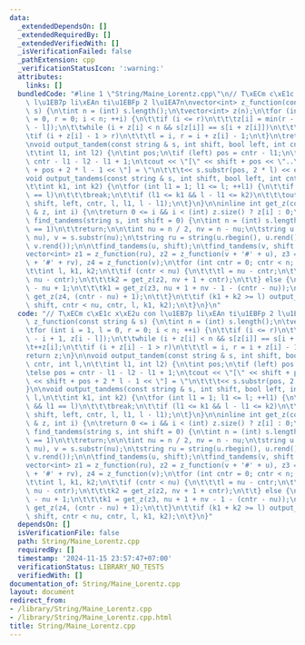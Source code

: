 ```yaml
---
data:
  _extendedDependsOn: []
  _extendedRequiredBy: []
  _extendedVerifiedWith: []
  _isVerificationFailed: false
  _pathExtension: cpp
  _verificationStatusIcon: ':warning:'
  attributes:
    links: []
  bundledCode: "#line 1 \"String/Maine_Lorentz.cpp\"\n// T\xECm c\xE1c x\xE2u con\
    \ l\u1EB7p li\xEAn ti\u1EBFp 2 l\u1EA7n\nvector<int> z_function(const string &\
    \ s) {\n\tint n = (int) s.length();\n\tvector<int> z(n);\n\tfor (int i = 1, l\
    \ = 0, r = 0; i < n; ++i) {\n\t\tif (i <= r)\n\t\t\tz[i] = min(r - i + 1, z[i\
    \ - l]);\n\t\twhile (i + z[i] < n && s[z[i]] == s[i + z[i]])\n\t\t\t++z[i];\n\t\
    \tif (i + z[i] - 1 > r)\n\t\t\tl = i, r = i + z[i] - 1;\n\t}\n\treturn z;\n}\n\
    \nvoid output_tandem(const string & s, int shift, bool left, int cntr, int l,\n\
    \t\tint l1, int l2) {\n\tint pos;\n\tif (left) pos = cntr - l1;\n\telse pos =\
    \ cntr - l1 - l2 - l1 + 1;\n\tcout << \"[\" << shift + pos << \"..\" << shift\
    \ + pos + 2 * l - 1 << \"] = \"\n\t\t\t<< s.substr(pos, 2 * l) << endl;\n}\n\n\
    void output_tandems(const string & s, int shift, bool left, int cntr, int l,\n\
    \t\tint k1, int k2) {\n\tfor (int l1 = 1; l1 <= l; ++l1) {\n\t\tif (left && l1\
    \ == l)\n\t\t\tbreak;\n\t\tif (l1 <= k1 && l - l1 <= k2)\n\t\t\toutput_tandem(s,\
    \ shift, left, cntr, l, l1, l - l1);\n\t}\n}\n\ninline int get_z(const vector<int>\
    \ & z, int i) {\n\treturn 0 <= i && i < (int) z.size() ? z[i] : 0;\n}\n\nvoid\
    \ find_tandems(string s, int shift = 0) {\n\tint n = (int) s.length();\n\tif (n\
    \ == 1)\n\t\treturn;\n\n\tint nu = n / 2, nv = n - nu;\n\tstring u = s.substr(0,\
    \ nu), v = s.substr(nu);\n\tstring ru = string(u.rbegin(), u.rend()), rv = string(v.rbegin(),\
    \ v.rend());\n\n\tfind_tandems(u, shift);\n\tfind_tandems(v, shift + nu);\n\n\t\
    vector<int> z1 = z_function(ru), z2 = z_function(v + '#' + u), z3 =\n\t\t\tz_function(ru\
    \ + '#' + rv), z4 = z_function(v);\n\tfor (int cntr = 0; cntr < n; ++cntr) {\n\
    \t\tint l, k1, k2;\n\t\tif (cntr < nu) {\n\t\t\tl = nu - cntr;\n\t\t\tk1 = get_z(z1,\
    \ nu - cntr);\n\t\t\tk2 = get_z(z2, nv + 1 + cntr);\n\t\t} else {\n\t\t\tl = cntr\
    \ - nu + 1;\n\t\t\tk1 = get_z(z3, nu + 1 + nv - 1 - (cntr - nu));\n\t\t\tk2 =\
    \ get_z(z4, (cntr - nu) + 1);\n\t\t}\n\t\tif (k1 + k2 >= l) output_tandems(s,\
    \ shift, cntr < nu, cntr, l, k1, k2);\n\t}\n}\n"
  code: "// T\xECm c\xE1c x\xE2u con l\u1EB7p li\xEAn ti\u1EBFp 2 l\u1EA7n\nvector<int>\
    \ z_function(const string & s) {\n\tint n = (int) s.length();\n\tvector<int> z(n);\n\
    \tfor (int i = 1, l = 0, r = 0; i < n; ++i) {\n\t\tif (i <= r)\n\t\t\tz[i] = min(r\
    \ - i + 1, z[i - l]);\n\t\twhile (i + z[i] < n && s[z[i]] == s[i + z[i]])\n\t\t\
    \t++z[i];\n\t\tif (i + z[i] - 1 > r)\n\t\t\tl = i, r = i + z[i] - 1;\n\t}\n\t\
    return z;\n}\n\nvoid output_tandem(const string & s, int shift, bool left, int\
    \ cntr, int l,\n\t\tint l1, int l2) {\n\tint pos;\n\tif (left) pos = cntr - l1;\n\
    \telse pos = cntr - l1 - l2 - l1 + 1;\n\tcout << \"[\" << shift + pos << \"..\"\
    \ << shift + pos + 2 * l - 1 << \"] = \"\n\t\t\t<< s.substr(pos, 2 * l) << endl;\n\
    }\n\nvoid output_tandems(const string & s, int shift, bool left, int cntr, int\
    \ l,\n\t\tint k1, int k2) {\n\tfor (int l1 = 1; l1 <= l; ++l1) {\n\t\tif (left\
    \ && l1 == l)\n\t\t\tbreak;\n\t\tif (l1 <= k1 && l - l1 <= k2)\n\t\t\toutput_tandem(s,\
    \ shift, left, cntr, l, l1, l - l1);\n\t}\n}\n\ninline int get_z(const vector<int>\
    \ & z, int i) {\n\treturn 0 <= i && i < (int) z.size() ? z[i] : 0;\n}\n\nvoid\
    \ find_tandems(string s, int shift = 0) {\n\tint n = (int) s.length();\n\tif (n\
    \ == 1)\n\t\treturn;\n\n\tint nu = n / 2, nv = n - nu;\n\tstring u = s.substr(0,\
    \ nu), v = s.substr(nu);\n\tstring ru = string(u.rbegin(), u.rend()), rv = string(v.rbegin(),\
    \ v.rend());\n\n\tfind_tandems(u, shift);\n\tfind_tandems(v, shift + nu);\n\n\t\
    vector<int> z1 = z_function(ru), z2 = z_function(v + '#' + u), z3 =\n\t\t\tz_function(ru\
    \ + '#' + rv), z4 = z_function(v);\n\tfor (int cntr = 0; cntr < n; ++cntr) {\n\
    \t\tint l, k1, k2;\n\t\tif (cntr < nu) {\n\t\t\tl = nu - cntr;\n\t\t\tk1 = get_z(z1,\
    \ nu - cntr);\n\t\t\tk2 = get_z(z2, nv + 1 + cntr);\n\t\t} else {\n\t\t\tl = cntr\
    \ - nu + 1;\n\t\t\tk1 = get_z(z3, nu + 1 + nv - 1 - (cntr - nu));\n\t\t\tk2 =\
    \ get_z(z4, (cntr - nu) + 1);\n\t\t}\n\t\tif (k1 + k2 >= l) output_tandems(s,\
    \ shift, cntr < nu, cntr, l, k1, k2);\n\t}\n}"
  dependsOn: []
  isVerificationFile: false
  path: String/Maine_Lorentz.cpp
  requiredBy: []
  timestamp: '2024-11-15 23:57:47+07:00'
  verificationStatus: LIBRARY_NO_TESTS
  verifiedWith: []
documentation_of: String/Maine_Lorentz.cpp
layout: document
redirect_from:
- /library/String/Maine_Lorentz.cpp
- /library/String/Maine_Lorentz.cpp.html
title: String/Maine_Lorentz.cpp
---
```

